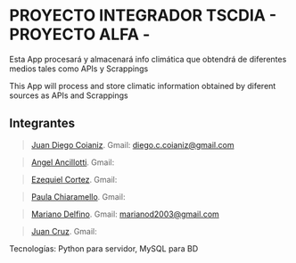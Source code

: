 # PROYECTO INTEGRADOR TSCDIA - PROYECTO ALFA -

Esta App procesará y almacenará info climática que obtendrá de diferentes medios tales como APIs y Scrappings

This App will process and store climatic information obtained by diferent sources as APIs and Scrappings


## Integrantes

>[Juan Diego Coianiz](https://github.com/diegoCoianiz). Gmail: diego.c.coianiz@gmail.com

>[Angel Ancillotti](https://github.com/). Gmail:

>[Ezequiel Cortez](https://github.com/). Gmail:

>[Paula Chiaramello](https://github.com/). Gmail:

>[Mariano Delfino](https://github.com/). Gmail: marianod2003@gmail.com

>[Juan Cruz](https://github.com/). Gmail:

Tecnologías: Python para servidor, MySQL para BD

